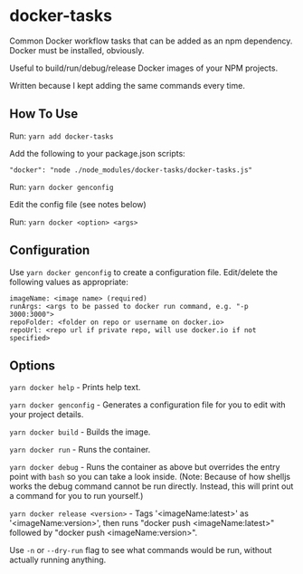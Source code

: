 # docker-tasks

Common Docker workflow tasks that can be added as an npm dependency. Docker must be installed, obviously.

Useful to build/run/debug/release Docker images of your NPM projects.

Written because I kept adding the same commands every time.

## How To Use

Run: `yarn add docker-tasks`

Add the following to your package.json scripts:

`"docker": "node ./node_modules/docker-tasks/docker-tasks.js"`

Run: `yarn docker genconfig`

Edit the config file (see notes below)

Run: `yarn docker <option> <args>`

## Configuration

Use `yarn docker genconfig` to create a configuration file. Edit/delete the following values as appropriate:

```
imageName: <image name> (required)
runArgs: <args to be passed to docker run command, e.g. "-p 3000:3000">
repoFolder: <folder on repo or username on docker.io>
repoUrl: <repo url if private repo, will use docker.io if not specified>
```

## Options

`yarn docker help` - Prints help text.

`yarn docker genconfig` - Generates a configuration file for you to edit with your project details.

`yarn docker build` - Builds the image.

`yarn docker run` - Runs the container.

`yarn docker debug` - Runs the container as above but overrides the entry point with `bash` so you can take a look inside. (Note: Because of how shelljs works the debug command cannot be run directly. Instead, this will print out a command for you to run yourself.)

`yarn docker release <version>` - Tags '&lt;imageName:latest&gt;' as '&lt;imageName:version&gt;', then runs "docker push &lt;imageName:latest&gt;" followed by "docker push &lt;imageName:version&gt;".

Use `-n` or `--dry-run` flag to see what commands would be run, without actually running anything.
